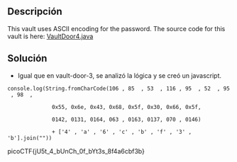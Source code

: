 ## Descripción
This vault uses ASCII encoding for the password. The source code for this vault is here: [VaultDoor4.java](https://jupiter.challenges.picoctf.org/static/c695ee23309d453a3ef369c34cc1bccb/VaultDoor4.java)

## Solución
- Igual que en vault-door-3, se analizó la lógica y se creó un javascript.
```
console.log(String.fromCharCode(106 , 85  , 53  , 116 , 95  , 52  , 95  , 98  ,

              0x55, 0x6e, 0x43, 0x68, 0x5f, 0x30, 0x66, 0x5f,

              0142, 0131, 0164, 063 , 0163, 0137, 070 , 0146)

              + ['4' , 'a' , '6' , 'c' , 'b' , 'f' , '3' , 'b'].join(""))
```

picoCTF{jU5t_4_bUnCh_0f_bYt3s_8f4a6cbf3b}